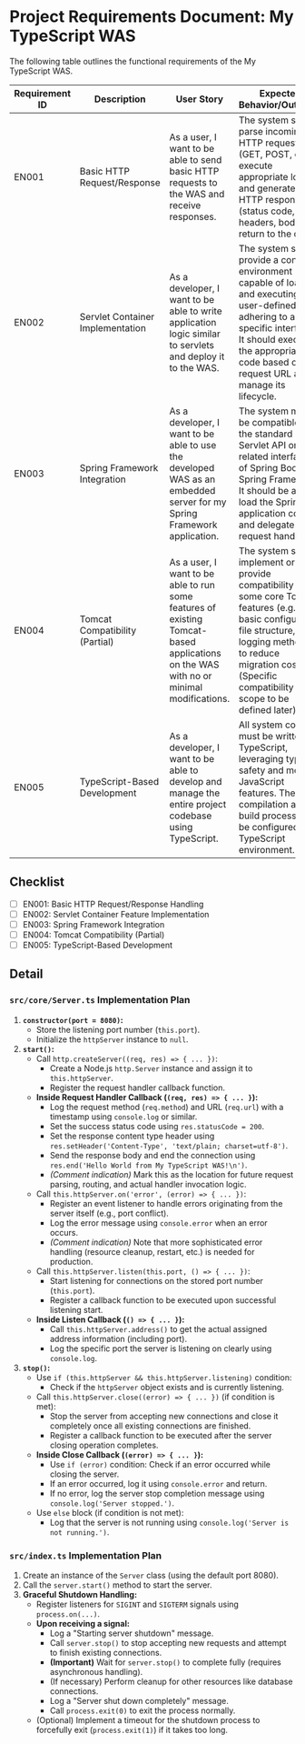 # **Project Requirements Document: My TypeScript WAS**

The following table outlines the functional requirements of the My TypeScript WAS.

| Requirement ID | Description                      | User Story                                                                                                                           | Expected Behavior/Outcome                                                                                                                                                                                                        |
| -------------- | -------------------------------- | ------------------------------------------------------------------------------------------------------------------------------------ | -------------------------------------------------------------------------------------------------------------------------------------------------------------------------------------------------------------------------------- |
| EN001          | Basic HTTP Request/Response      | As a user, I want to be able to send basic HTTP requests to the WAS and receive responses.                                           | The system should parse incoming HTTP requests (GET, POST, etc.), execute appropriate logic, and generate valid HTTP responses (status code, headers, body) to return to the client.                                             |
| EN002          | Servlet Container Implementation | As a developer, I want to be able to write application logic similar to servlets and deploy it to the WAS.                           | The system should provide a container environment capable of loading and executing user-defined code adhering to a specific interface. It should execute the appropriate code based on the request URL and manage its lifecycle. |
| EN003          | Spring Framework Integration     | As a developer, I want to be able to use the developed WAS as an embedded server for my Spring Framework application.                | The system must be compatible with the standard Servlet API or related interfaces of Spring Boot or Spring Framework. It should be able to load the Spring application context and delegate request handling.                    |
| EN004          | Tomcat Compatibility (Partial)   | As a user, I want to be able to run some features of existing Tomcat-based applications on the WAS with no or minimal modifications. | The system should implement or provide compatibility for some core Tomcat features (e.g., basic configuration file structure, logging methods) to reduce migration costs. (Specific compatibility scope to be defined later)     |
| EN005          | TypeScript-Based Development     | As a developer, I want to be able to develop and manage the entire project codebase using TypeScript.                                | All system code must be written in TypeScript, leveraging type safety and modern JavaScript features. The compilation and build process must be configured for a TypeScript environment.                                         |

## Checklist

- [ ] EN001: Basic HTTP Request/Response Handling
- [ ] EN002: Servlet Container Feature Implementation
- [ ] EN003: Spring Framework Integration
- [ ] EN004: Tomcat Compatibility (Partial)
- [ ] EN005: TypeScript-Based Development

## Detail

### `src/core/Server.ts` Implementation Plan

1.  **`constructor(port = 8080)`:**
    - Store the listening port number (`this.port`).
    - Initialize the `httpServer` instance to `null`.
2.  **`start()`:**
    - Call `http.createServer((req, res) => { ... })`:
      - Create a Node.js `http.Server` instance and assign it to `this.httpServer`.
      - Register the request handler callback function.
    - **Inside Request Handler Callback (`(req, res) => { ... }`):**
      - Log the request method (`req.method`) and URL (`req.url`) with a timestamp using `console.log` or similar.
      - Set the success status code using `res.statusCode = 200`.
      - Set the response content type header using `res.setHeader('Content-Type', 'text/plain; charset=utf-8')`.
      - Send the response body and end the connection using `res.end('Hello World from My TypeScript WAS!\n')`.
      - _(Comment indication)_ Mark this as the location for future request parsing, routing, and actual handler invocation logic.
    - Call `this.httpServer.on('error', (error) => { ... })`:
      - Register an event listener to handle errors originating from the server itself (e.g., port conflict).
      - Log the error message using `console.error` when an error occurs.
      - _(Comment indication)_ Note that more sophisticated error handling (resource cleanup, restart, etc.) is needed for production.
    - Call `this.httpServer.listen(this.port, () => { ... })`:
      - Start listening for connections on the stored port number (`this.port`).
      - Register a callback function to be executed upon successful listening start.
    - **Inside Listen Callback (`() => { ... }`):**
      - Call `this.httpServer.address()` to get the actual assigned address information (including port).
      - Log the specific port the server is listening on clearly using `console.log`.
3.  **`stop()`:**
    - Use `if (this.httpServer && this.httpServer.listening)` condition:
      - Check if the `httpServer` object exists and is currently listening.
    - Call `this.httpServer.close((error) => { ... })` (if condition is met):
      - Stop the server from accepting new connections and close it completely once all existing connections are finished.
      - Register a callback function to be executed after the server closing operation completes.
    - **Inside Close Callback (`(error) => { ... }`):**
      - Use `if (error)` condition: Check if an error occurred while closing the server.
      - If an error occurred, log it using `console.error` and return.
      - If no error, log the server stop completion message using `console.log('Server stopped.')`.
    - Use `else` block (if condition is not met):
      - Log that the server is not running using `console.log('Server is not running.')`.

### `src/index.ts` Implementation Plan

1.  Create an instance of the `Server` class (using the default port 8080).
2.  Call the `server.start()` method to start the server.
3.  **Graceful Shutdown Handling:**
    - Register listeners for `SIGINT` and `SIGTERM` signals using `process.on(...)`.
    - **Upon receiving a signal:**
      - Log a "Starting server shutdown" message.
      - Call `server.stop()` to stop accepting new requests and attempt to finish existing connections.
      - **(Important)** Wait for `server.stop()` to complete fully (requires asynchronous handling).
      - (If necessary) Perform cleanup for other resources like database connections.
      - Log a "Server shut down completely" message.
      - Call `process.exit(0)` to exit the process normally.
    - (Optional) Implement a timeout for the shutdown process to forcefully exit (`process.exit(1)`) if it takes too long.

